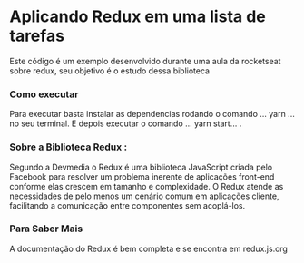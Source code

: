 # Aplicando Redux em uma lista de tarefas

Este código é um exemplo desenvolvido durante uma aula da rocketseat sobre redux,
seu objetivo é o estudo dessa biblioteca

### Como executar

Para executar basta instalar as dependencias rodando o comando ... yarn ... no seu terminal. E depois executar o comando ... yarn start... .

### Sobre a Biblioteca Redux :

Segundo a Devmedia o Redux é uma biblioteca JavaScript criada pelo Facebook para resolver um problema inerente de aplicações front-end conforme elas crescem em tamanho e complexidade. O Redux atende as necessidades de pelo menos um cenário comum em aplicações cliente, facilitando a comunicação entre componentes sem acoplá-los.

### Para Saber Mais

A documentação do Redux é bem completa e se encontra em redux.js.org

